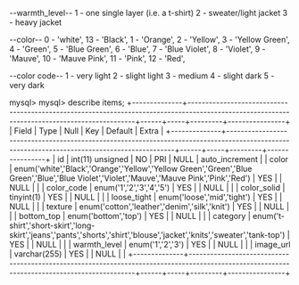 --warmth_level--
1 - one single layer (i.e. a t-shirt)
2 - sweater/light jacket
3 - heavy jacket

--color--
0  - 'white',
13 - 'Black',
1  - 'Orange',
2  - 'Yellow',
3  - 'Yellow Green',
4  - 'Green',
5  - 'Blue Green',
6  - 'Blue',
7  - 'Blue Violet',
8  - 'Violet',
9  - 'Mauve',
10 - 'Mauve Pink',
11 - 'Pink',
12 - 'Red',

--color code--
1 - very light
2 - slight light
3 - medium
4 - slight dark
5 - very dark

mysql> mysql> describe items;
+--------------+---------------------------------------------------------------------------------------------------------------------------------------------+------+-----+---------+----------------+
| Field        | Type                                                                                                                                        | Null | Key | Default | Extra          |
+--------------+---------------------------------------------------------------------------------------------------------------------------------------------+------+-----+---------+----------------+
| id           | int(11) unsigned                                                                                                                            | NO   | PRI | NULL    | auto_increment |
| color        | enum('white','Black','Orange','Yellow','Yellow Green','Green','Blue Green','Blue','Blue Violet','Violet','Mauve','Mauve Pink','Pink','Red') | YES  |     | NULL    |                |
| color_code   | enum('1','2','3','4','5')                                                                                                                   | YES  |     | NULL    |                |
| color_solid  | tinyint(1)                                                                                                                                  | YES  |     | NULL    |                |
| loose_tight  | enum('loose','mid','tight')                                                                                                                 | YES  |     | NULL    |                |
| texture      | enum('cotton','leather','denim','silk','knit')                                                                                              | YES  |     | NULL    |                |
| bottom_top   | enum('bottom','top')                                                                                                                        | YES  |     | NULL    |                |
| category     | enum('t-shirt','short-skirt','long-skirt','jeans','pants','shorts','shirt','blouse','jacket','knits','sweater','tank-top')                  | YES  |     | NULL    |                |
| warmth_level | enum('1','2','3')                                                                                                                           | YES  |     | NULL    |                |
| image_url    | varchar(255)                                                                                                                                | YES  |     | NULL    |                |
+--------------+---------------------------------------------------------------------------------------------------------------------------------------------+------+-----+---------+----------------+